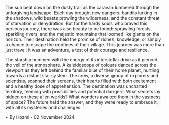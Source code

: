 
The sun beat down on the dusty trail as the caravan lumbered through the unforgiving landscape.  Each day brought new dangers: bandits lurking in the shadows, wild beasts prowling the wilderness, and the constant threat of starvation or dehydration.  But for the hardy souls who braved this perilous journey, there was also beauty to be found: sprawling forests, sparkling rivers, and the majestic mountains that loomed like giants on the horizon. Their destination held the promise of riches, knowledge, or simply a chance to escape the confines of their village.  This journey was more than just travel; it was an adventure, a test of their courage and resilience.

The starship hummed with the energy of its interstellar drive as it pierced the veil of the atmosphere.  A kaleidoscope of colours danced across the viewport as they left behind the familiar blue of their home planet, hurtling towards a distant star system.  The crew, a diverse group of explorers and scientists, scanned their screens, their hearts filled with both excitement and a healthy dose of apprehension.  The destination was uncharted territory, teeming with possibilities and potential dangers.  What secrets lay hidden on these alien worlds?  What wonders awaited them in the vastness of space? The future held the answer, and they were ready to embrace it, with all its mysteries and challenges. 

~ By Hozmi - 02 November 2024
